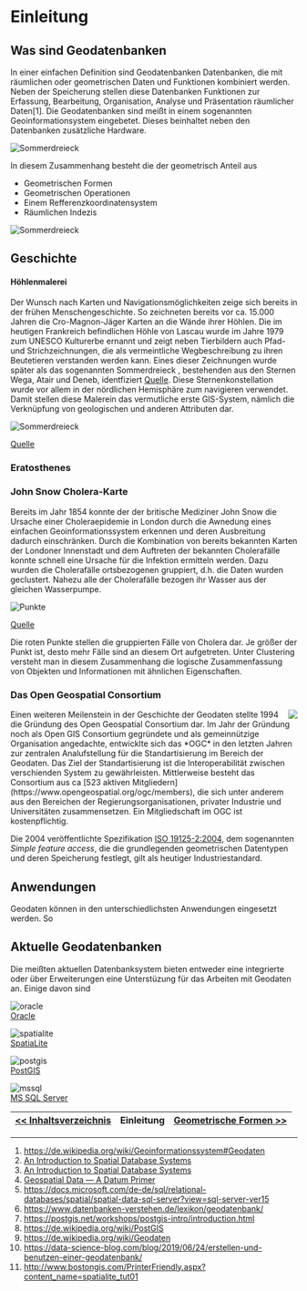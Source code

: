 
# Einleitung
## Was sind Geodatenbanken

In einer einfachen Definition sind Geodatenbanken Datenbanken, die mit räumlichen oder geometrischen Daten und Funktionen kombiniert werden. Neben der Speicherung stellen diese Datenbanken Funktionen zur Erfassung, Bearbeitung, Organisation, Analyse und Präsentation räumlicher Daten[1]. Die Geodatenbanken sind meißt in einem sogenannten Geoinformationsystem eingebetet. Dieses beinhaltet neben den Datenbanken zusätzliche Hardware.

![Sommerdreieck](img/db_geometry.png)

In diesem Zusammenhang besteht die der geometrisch Anteil aus

- Geometrischen Formen
- Geometrischen Operationen
- Einem Refferenzkoordinatensystem
- Räumlichen Indezis

![Sommerdreieck](img/geometry_context.png)

## Geschichte

#### Höhlenmalerei

Der Wunsch nach Karten und Navigationsmöglichkeiten zeige sich bereits in der frühen Menschengeschichte. So zeichneten bereits vor ca. 15.000 Jahren die Cro-Magnon-Jäger Karten an die Wände ihrer Höhlen. Die im heutigen Frankreich befindlichen Höhle von Lascau wurde im Jahre 1979 zum UNESCO Kulturerbe ernannt und zeigt neben Tierbildern auch Pfad- und Strichzeichnungen, die als vermeintliche Wegbeschreibung zu ihren Beutetieren verstanden werden kann. Eines dieser Zeichnungen wurde später als das sogenannten Sommerdreieck
, bestehenden aus den Sternen Wega, Atair und Deneb, identfiziert [Quelle](http://news.bbc.co.uk/2/hi/science/nature/871930.stm).
Diese Sternenkonstellation wurde vor allem in der nördlichen Hemisphäre zum navigieren verwendet. Damit stellen diese Malerein das vermutliche erste GIS-System, nämlich die Verknüpfung von geologischen und anderen Attributen dar.

![Sommerdreieck](img/sommerdreieck.png)

[Quelle](https://www.br.de/sternenhimmel/sterne-sternbilder-sternenhimmel-100.html)

### Eratosthenes 

### John Snow Cholera-Karte

Bereits im Jahr 1854 konnte der der britische Mediziner John Snow die Ursache einer Choleraepidemie in London durch die Awnedung eines einfachen Geoinformationssystem erkennen und deren Ausbreitung dadurch einschränken. Durch die Kombination von bereits bekannten Karten der Londoner Innenstadt und dem Auftreten der bekannten Cholerafälle konnte schnell eine Ursache für die Infektion ermitteln werden. Dazu wurden die Cholerafälle ortsbezogenen gruppiert, d.h. die Daten wurden geclustert. Nahezu alle der Cholerafälle bezogen ihr Wasser aus der gleichen Wasserpumpe.

![Punkte](img/SnowMap_Points.png)

[Quelle](https://www.r-bloggers.com/john-snows-cholera-data-in-more-formats/)

Die roten Punkte stellen die gruppierten Fälle von Cholera dar. Je größer der Punkt ist, desto mehr Fälle sind an diesem Ort aufgetreten. 
Unter Clustering versteht man in diesem Zusammenhang die logische Zusammenfassung von Objekten und Informationen mit ähnlichen Eigenschaften.

### Das Open Geospatial Consortium

<img style="float:right;" src="img/OGC_Logo_2D_Blue_x_0_0.png"/>
Einen weiteren Meilenstein in der Geschichte der Geodaten stellte 1994 die Gründung des Open Geospatial Consortium dar. Im Jahr der Gründung noch als Open GIS Consortium gegründete und als gemeinnützige Organisation angedachte, entwicklte sich das *OGC* in den letzten Jahren zur zentralen Analufstellung für die Standartisierung im Bereich der Geodaten. Das Ziel der Standartisierung ist die Interoperabilität zwischen verschienden System zu gewährleisten. Mittlerweise besteht das Consortium aus ca [523 aktiven Mitgliedern](https://www.opengeospatial.org/ogc/members), die sich unter anderem aus den Bereichen der Regierungsorganisationen, privater Industrie und Universitäten zusammensetzen. Ein Mitgliedschaft im OGC ist kostenpflichtig.

Die 2004 veröffentlichte Spezifikation [ISO 19125-2:2004](https://www.iso.org/standard/40115.html), dem sogenannten *Simple feature access*, die die grundlegenden geometrischen Datentypen und deren Speicherung festlegt, gilt als heutiger Industriestandard.

## Anwendungen

Geodaten können in den unterschiedlichsten Anwendungen eingesetzt werden. So  

## Aktuelle Geodatenbanken

Die meißten aktuellen Datenbanksystem bieten entweder eine integrierte oder über Erweiterungen eine Unterstüzung für das  Arbeiten mit Geodaten an. Einige davon sind

![oracle](img/oracle-spatial.jpg) <br/>[Oracle](https://www.oracle.com/database/technologies/spatialandgraph.html)

![spatialite](img/SpatiaLite_logo.png)<br/>[SpatiaLite](https://www.gaia-gis.it/fossil/libspatialite/index)

![postgis](img/PostGIS_logo.png) <br/>[PostGIS](https://www.gaia-https://postgis.net/.it/fossil/libspatialite/index)

![mssql](img/ms_sql_logo.png)<br/>[MS SQL Server](https://docs.microsoft.com/de-de/sql/relational-databases/spatial/spatial-data-sql-server?view=sql-server-ver15)

| [<< Inhaltsverzeichnis](readme.md) | Einleitung | [Geometrische Formen >>](02_datatypes.md) |
|------------------------------------|------------|-------------------------------------|
---

 1. https://de.wikipedia.org/wiki/Geoinformationssystem#Geodaten
 2. [An Introduction to Spatial Database Systems](http://dna.fernuni-hagen.de/papers/IntroSpatialDBMS.pdf)
 3. [An Introduction to Spatial Database Systems](http://dna.fernuni-hagen.de/papers/IntroSpatialDBMS.pdf)
 4. [Geospatial Data — A Datum Primer](https://towardsdatascience.com/geospatial-data-a-datum-primer-479b7ca8635c)
 5. https://docs.microsoft.com/de-de/sql/relational-databases/spatial/spatial-data-sql-server?view=sql-server-ver15
 6. https://www.datenbanken-verstehen.de/lexikon/geodatenbank/
 7. https://postgis.net/workshops/postgis-intro/introduction.html
 8. https://de.wikipedia.org/wiki/PostGIS
 9. https://de.wikipedia.org/wiki/Geodaten
10. https://data-science-blog.com/blog/2019/06/24/erstellen-und-benutzen-einer-geodatenbank/
11. http://www.bostongis.com/PrinterFriendly.aspx?content_name=spatialite_tut01
